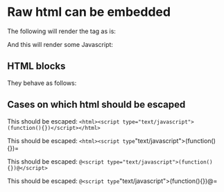 # Raw html can be embedded

The following will render the tag as is:


And this will render some Javascript:


## HTML blocks

They behave as follows:


## Cases on which html should be escaped

This should be escaped: `<html><script type="text/javascript">(function(){})</script></html>`

This should be escaped: `<html><script type`"text/javascript">(function(){})</script></html>=

This should be escaped: `@<script type="text/javascript">(function(){})@</script>`

This should be escaped: `@<script type`"text/javascript">(function(){})@</script>=
